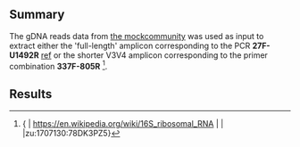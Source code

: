 ## Summary

The gDNA reads data from [the mockcommunity](https://github.com/LomanLab/mockcommunity/edit/master/README.md) was used as input to extract either the 'full-length' amplicon corresponding to the PCR **27F-U1492R** [ref](https://en.wikipedia.org/wiki/16S_ribosomal_RNA) or the shorter V3V4 amplicon corresponding to the primer combination **337F-805R** [^16S_primers].

## Results


[^16S_primers]: { | https://en.wikipedia.org/wiki/16S_ribosomal_RNA | | |zu:1707130:78DK3PZ5}
